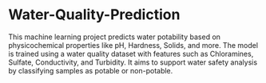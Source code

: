 # Water-Quality-Prediction
This machine learning project predicts water potability based on physicochemical properties like pH, Hardness, Solids, and more. The model is trained using a water quality dataset with features such as Chloramines, Sulfate, Conductivity, and Turbidity. It aims to support water safety analysis by classifying samples as potable or non-potable.
